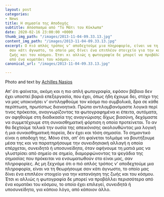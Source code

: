 ```yaml
---
layout: post
categories:
- News
title: Η σημασία της Αποδοχής
subtitle: Απόσπασμα από "Το Μάτι του Κύκλωπα"
date: 2020-02-16 23:00:00 +0000
thumb_img_path: "/images/2013-11-04-09.33.13.jpg"
content_img_path: "/images/2013-11-04-09.33.13.jpg"
excerpt: O πιό απλός τρόπος ν’ αποδεχτούμε μια πληροφορία, είναι να τη θεωρήσουμε
  σαν κάτι άγνωστο, το οποίο μας δίνει ένα επιπλέον στοιχείο για την κατανόηση της
  ζωής και του κόσμου. Έτσι κι αλλιώς η φωτογραφία δε μπορεί να προβάλλει περισσότερα
  από ένα κοματάκι του κόσμου...
canonical_url: "/images/2013-11-04-09.33.13.jpg"

---
```

Photo and text by <a href="https://anikon.org/" target="blank">Achilles Nasios</a>

Απ’ ότι φαίνεται, ακόμη και η πιο απλή φωτογραφία, εφόσον βέβαια δεν έχει υποστεί βαριά επεξεργασία, που έχει, όπως ήδη έχουμε δει, στόχο της να μας υποκινήσει ν’ αντιληφθούμε τον κόσμο πιο συμβολικά, δρα σε κάθε περίπτωση, πρωτίστως διανοητικά. Πρώτα αντιλαμβανόμαστε λογικά περί τινος πρόκειται, αναγνωρίζοντας τα φωτογραφημένα κι έπειτα, αυτόματα, αν αφηθούμε στη διαδικασία της αναγνώρισης δίχως βιασύνη, δεχόμαστε να συμμετέχουμε στη συναισθηματική φόρτιση η οποία προτείνεται. Το αν θα δεχτούμε τελικά την ουσία της απεικόνισης ακολουθώντας μια λογική ή μια συναισθηματική πορεία, δεν έχει και τόση σημασία. Το σημαντικό είναι η αποδοχή της. Μόνο έτσι, απ’ ότι φαίνεται τολμάμε να βουτήξουμε μέσα της και να παρατηρήσουμε την συνειδησιακή αλλαγή η οποία επέρχεται, συνειδητά ή υποσυνείδητα, όταν αφήνουμε τη ματιά μας να γλυστρίσει από σημείο σε σημείο, διαμορφώνοντας τα ψεγάδια της σημασίας που πρόκειται να ενσωματωθούν στο είναι μας, σαν πληροφορίες. Ας μη ξεχνάμε ότι ο πιό απλός τρόπος ν’ αποδεχτούμε μια πληροφορία, είναι να τη θεωρήσουμε σαν κάτι άγνωστο, το οποίο μας δίνει ένα επιπλέον στοιχείο για την κατανόηση της ζωής και του κόσμου. Έτσι κι αλλιώς η φωτογραφία δε μπορεί να προβάλλει περισσότερα από ένα κοματάκι του κόσμου, το οποίο έχει επιλεγεί, συνειδητά ή υποσυνείδητα, για κάποιο λόγο, από κάποιον άλλο.